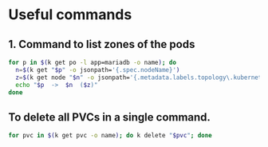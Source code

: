# Useful commands

## 1. Command to list zones of the pods
```bash
for p in $(k get po -l app=mariadb -o name); do
  n=$(k get "$p" -o jsonpath='{.spec.nodeName}')
  z=$(k get node "$n" -o jsonpath='{.metadata.labels.topology\.kubernetes\.io/zone}')
  echo "$p  ->  $n  ($z)"
done
```

## To delete all PVCs in a single command.
```bash
for pvc in $(k get pvc -o name); do k delete "$pvc"; done 
```